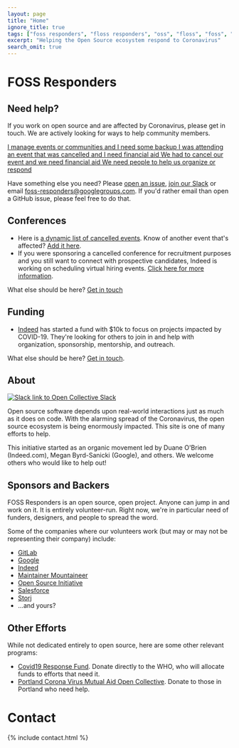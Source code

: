 ```yaml
---
layout: page
title: "Home"
ignore_title: true
tags: ["foss responders", "floss responders", "oss", "floss", "foss", "open source", "aid", "coronavirus", "covid-19", "opensource"]
excerpt: "Helping the Open Source ecosystem respond to Coronavirus"
search_omit: true
---
```


<h1 class="center">FOSS Responders</h1>

## Need help?

If you work on open source and are affected by Coronavirus, please get in touch. We are actively looking for ways to help community members.

<a href="https://github.com/foss-responders/support-requests/issues/new?assignees=&labels=&template=i-manage-events-or-communities-and-i-need-some-backup.md&title=%5BHELP%5D">
  <span class="btn help">
  I manage events or communities and I need some backup
  </span>
</a>

<a href="https://github.com/foss-responders/support-requests/issues/new?assignees=&labels=&template=i-was-attending-an-event-that-was-cancelled-and-i-need-need-financial-aid.md&title=%5BINDIVIDUAL%5D">
  <span class="btn help">
  I was attending an event that was cancelled and I need financial aid
  </span>
</a>

<a href="https://github.com/foss-responders/support-requests/issues/new?assignees=&labels=&template=we-had-to-cancel-our-event-and-we-need-financial-aid.md&title=%5BEVENT%5D">
  <span class="btn help">
  We had to cancel our event and we need financial aid
  </span>
</a>

<a href="https://github.com/foss-responders/support-requests/issues/new?assignees=&labels=&template=we-need-people-to-help-us-organize-or-respond.md&title=%5BORGANIZE%5D">
  <span class="btn help">
  We need people to help us organize or respond
  </span>
</a>

Have something else you need? Please [open an issue](https://github.com/foss-responders/support-requests/issues/new), [join our Slack](https://slack.opencollective.com/#crisis-working-group) or email [foss-responders@googlegroups.com](mailto:foss-responders@googlegroups.com). If you'd rather email than open a GitHub issue, please feel free to do that.

## Conferences

- Here is [a dynamic list of cancelled events](https://airtable.com/shrETNURgXNrGWbd8/tblc49hMMykARebo8). Know of another event that's affected? [Add it here](https://airtable.com/shr5QBJUPPOQUJfND).
- If you were sponsoring a cancelled conference for recruitment purposes and you still want to connect with prospective candidates, Indeed is working on scheduling virtual hiring events. [Click here for more information](https://events.indeed.com/hiringevents/#get_started_form).

What else should be here? [Get in touch](mailto:foss-responders@googlegroups.com!)


## Funding

- [Indeed](https://indeed.com) has started a fund with $10k to focus on projects impacted by COVID-19. They're looking for others to join in and help with organization, sponsorship, mentorship, and outreach.

What else should be here? [Get in touch](mailto:foss-responders@googlegroups.com).

## About

<p class="center"><a href="https://slack.opencollective.com/#crisis-working-group"><img src="https://img.shields.io/badge/slack-open%20collective-blue" alt="Slack link to Open Collective Slack"/></a></p>

Open source software depends upon real-world interactions just as much as it does on code. With the alarming spread of the Coronavirus, the open source ecosystem is being enormously impacted. This site is one of many efforts to help.

This initiative started as an organic movement led by Duane O'Brien (Indeed.com), Megan Byrd-Sanicki (Google), and others. We welcome others who would like to help out!

## Sponsors and Backers

FOSS Responders is an open source, open project. Anyone can jump in and work on it. It is entirely volunteer-run. Right now, we're in particular need of funders, designers, and people to spread the word.

Some of the companies where our volunteers work (but may or may not be representing their company) include:

- [GitLab](https://about.gitlab.com/)
- [Google](https://google.com)
- [Indeed](https://protocol.ai)
- [Maintainer Mountaineer](https://maintainer.io)
- [Open Source Initiative](https://opensource.org/)
- [Salesforce](https://www.salesforce.com/)
- [Storj](https://storj.io)
- ...and yours?

## Other Efforts

While not dedicated entirely to open source, here are some other relevant programs:

* [Covid19 Response Fund](https://covid19responsefund.org/). Donate directly to the WHO, who will allocate funds to efforts that need it.
* [Portland Corona Virus Mutual Aid Open Collective](https://opencollective.com/portland-corona-virus-mutual-aid-fund). Donate to those in Portland who need help.

# Contact

{% include contact.html %}
